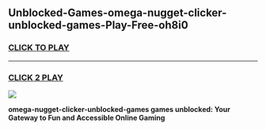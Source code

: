 
## Unblocked-Games-omega-nugget-clicker-unblocked-games-Play-Free-oh8i0
<h3>
<a href="https://premium76.site?title=omega-nugget-clicker-unblocked-games&ref=24M">CLICK TO PLAY</a></h3>
<hr>

<h3>
<a href="https://premium76.site?title=omega-nugget-clicker-unblocked-games&ref=24M">CLICK 2 PLAY</a>
  
</h3>

<a href="https://premium76.site?title=omega-nugget-clicker-unblocked-games&ref=24M"><img src="https://clearcache.store/games.png"></a>


**omega-nugget-clicker-unblocked-games games unblocked: Your Gateway to Fun and Accessible Online Gaming**
